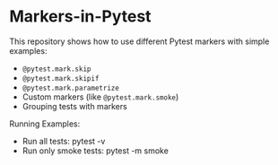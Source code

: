 # Markers-in-Pytest

This repository shows how to use different Pytest markers with simple examples:
- `@pytest.mark.skip`
- `@pytest.mark.skipif`
- `@pytest.mark.parametrize`
- Custom markers (like `@pytest.mark.smoke`)
- Grouping tests with markers

Running Examples:
- Run all tests:
pytest -v
- Run only smoke tests:
pytest -m smoke

